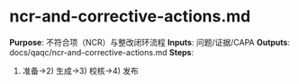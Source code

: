 # ncr-and-corrective-actions.md

**Purpose**: 不符合项（NCR）与整改闭环流程
**Inputs**: 问题/证据/CAPA
**Outputs**: docs/qaqc/ncr-and-corrective-actions.md
**Steps**:

1. 准备→2) 生成→3) 校核→4) 发布
